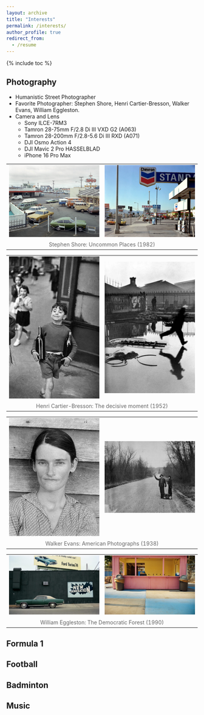 ```yaml
---
layout: archive
title: "Interests"
permalink: /interests/
author_profile: true
redirect_from:
  - /resume
---
```


{% include toc %}

## Photography

- Humanistic Street Photographer
- Favorite Photographer: Stephen Shore, Henri Cartier-Bresson, Walker Evans, William Eggleston.
- Camera and Lens
  - Sony ILCE-7RM3
  - Tamron 28-75mm F/2.8 Di III VXD G2 (A063)
  - Tamron 28-200mm F/2.8-5.6 Di III RXD (A071)
  - DJI Osmo Action 4
  - DJI Mavic 2 Pro HASSELBLAD
  - iPhone 16 Pro Max

<table style="border: none; width: 100%;">
<tr style="border: none;">
<td style="border: none; width: 50%;"><a href="/images/interests/photography/Shore-1.jpg"><img src='/images/interests/photography/Shore-1.jpg' style="width: 100%; object-fit: cover;"></a></td>
<td style="border: none; width: 50%;"><a href="/images/interests/photography/Shore-2.jpg"><img src='/images/interests/photography/Shore-2.jpg' style="width: 100%; object-fit: cover;"></a></td>
</tr>
<tr style="border: none;">
<td colspan="2" style="border: none; text-align: center; font-size: 1.0em; color: #666; padding: 5px 0;">
  Stephen Shore: Uncommon Places (1982)
</td>
</tr>
</table>

<table style="border: none; width: 100%;">
<tr style="border: none;">
<td style="border: none; width: 50%;"><a href="/images/interests/photography/Bresson-1.jpg"><img src='/images/interests/photography/Bresson-1.jpg' style="width: 100%; object-fit: cover;"></a></td>
<td style="border: none; width: 50%;"><a href="/images/interests/photography/Bresson-2.jpg"><img src='/images/interests/photography/Bresson-2.jpg' style="width: 100%; object-fit: cover;"></a></td>
</tr>
<tr style="border: none;">
<td colspan="2" style="border: none; text-align: center; font-size: 1.0em; color: #666; padding: 5px 0;">
  Henri Cartier-Bresson: The decisive moment (1952)
</td>
</tr>
</table>

<table style="border: none; width: 100%;">
<tr style="border: none;">
<td style="border: none; width: 50%;"><a href="/images/interests/photography/Evans-1.jpg"><img src='/images/interests/photography/Evans-1.jpg' style="width: 100%; object-fit: cover;"></a></td>
<td style="border: none; width: 50%;"><a href="/images/interests/photography/Evans-2.jpg"><img src='/images/interests/photography/Evans-2.jpg' style="width: 100%; object-fit: cover;"></a></td>
</tr>
<tr style="border: none;">
<td colspan="2" style="border: none; text-align: center; font-size: 1.0em; color: #666; padding: 5px 0;">
  Walker Evans: American Photographs (1938)
</td>
</tr>
</table>

<table style="border: none; width: 100%;">
<tr style="border: none;">
<td style="border: none; width: 50%;"><a href="/images/interests/photography/Eggleston-1.jpg"><img src='/images/interests/photography/Eggleston-1.jpg' style="width: 100%; object-fit: cover;"></a></td>
<td style="border: none; width: 50%;"><a href="/images/interests/photography/Eggleston-2.jpg"><img src='/images/interests/photography/Eggleston-2.jpg' style="width: 100%; object-fit: cover;"></a></td>
</tr>
<tr style="border: none;">
<td colspan="2" style="border: none; text-align: center; font-size: 1.0em; color: #666; padding: 5px 0;">
  William Eggleston: The Democratic Forest (1990)
</td>
</tr>
</table>

## Formula 1



## Football


## Badminton


## Music

